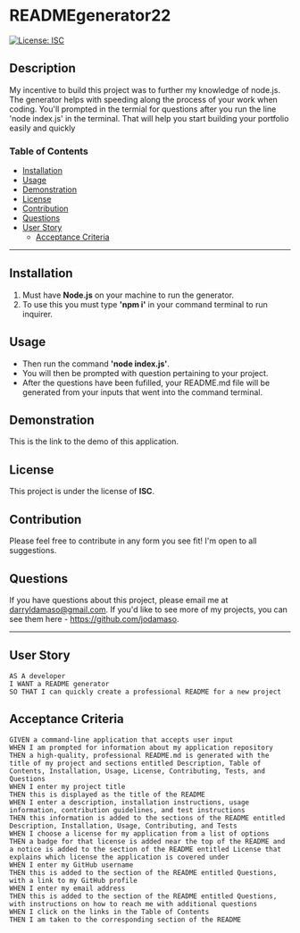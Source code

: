 # READMEgenerator22
[![License: ISC](https://img.shields.io/badge/License-ISC-blue.svg)](https://opensource.org/licenses/ISC)

## Description
My incentive to build this project was to further my knowledge of node.js. The generator helps with speeding along the process of your work when coding. 
You'll prompted in the termial for questions after you run the line 'node index.js' in the terminal. That will help you start building your portfolio easily and quickly

### Table of Contents 
 - [Installation](#installation)
 - [Usage](#usage)
 - [Demonstration](#demonstration)
 - [License](#license)
 - [Contribution](#contribution)
 - [Questions](#questions)
 - [User Story](#user-story)
    - [Acceptance Criteria](#acceptance-criteria)
---
## Installation 
 1. Must have **Node.js** on your machine to run the generator.
 2. To use this you must type **'npm i'** in your command terminal to run inquirer.

## Usage 
  - Then run the command **'node index.js'**.
  - You will then be prompted with question pertaining to your project.
  - After the questions have been fufilled, your README.md file will be generated from your inputs that went into the command terminal.

## Demonstration
This is the link to the demo of this application.

## License 
This project is under the license of **ISC**.

## Contribution 
Please feel free to contribute in any form you see fit! I'm open to all suggestions.

## Questions
If you have questions about this project, please email me at darryldamaso@gmail.com. If you'd like to see more of my projects, you can see them here - https://github.com/jodamaso.

---
## User Story
```
AS A developer
I WANT a README generator
SO THAT I can quickly create a professional README for a new project
```

## Acceptance Criteria 
```
GIVEN a command-line application that accepts user input
WHEN I am prompted for information about my application repository
THEN a high-quality, professional README.md is generated with the title of my project and sections entitled Description, Table of Contents, Installation, Usage, License, Contributing, Tests, and Questions
WHEN I enter my project title
THEN this is displayed as the title of the README
WHEN I enter a description, installation instructions, usage information, contribution guidelines, and test instructions
THEN this information is added to the sections of the README entitled Description, Installation, Usage, Contributing, and Tests
WHEN I choose a license for my application from a list of options
THEN a badge for that license is added near the top of the README and a notice is added to the section of the README entitled License that explains which license the application is covered under
WHEN I enter my GitHub username
THEN this is added to the section of the README entitled Questions, with a link to my GitHub profile
WHEN I enter my email address
THEN this is added to the section of the README entitled Questions, with instructions on how to reach me with additional questions
WHEN I click on the links in the Table of Contents
THEN I am taken to the corresponding section of the README
```
